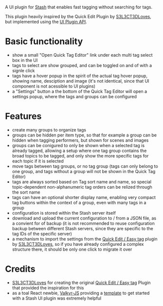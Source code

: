A UI plugin for [Stash](https://github.com/stashapp/stash) that enables fast tagging without searching for tags.

This plugin heavily inspired by the Quick Edit Plugin by [S3L3CT3DLoves](https://github.com/S3L3CT3DLoves), but implemented using the [UI Plugin API](https://docs.stashapp.cc/in-app-manual/plugins/uipluginapi/).

# Basic functionality
* show a small "Open Quick Tag Editor" link under each multi tag select box in the UI
* tags to select are show grouped, and can be toggled on and of with a signle click
* tags have a hover popup in the spirit of the actual tag hover popup, showing name, desciption and image (it's not identical, since that UI component is not acessible to UI plugins)
* a "Settings" button a the bottom of the Quick Tag Editor will open a settings popup, where the tags and groups can be configured

# Features
* create many groups to organize tags
* groups can be hidden per item type, so that for example a group can be hidden when tagging performers, but shown for scenes and images
* groups can be conigured to only be shown when a selected tag is already tagged, allowing a setup where one tag group contains the broad topics to be tagged, and only show the more specific tags for each topic if it is selected
* move tags between tag groups, or no tag group (tags can only belong to one group, and tags without a group will not be shown in the Quick Tag Editor)
* tags are always sorted based on Tag sort name and name, so special topic-dependent non-alphanumeric tag orders can be relized through the sort name
* tags can have an optional shorter display name, enabling very compact tag buttons within the context of a group, even with many tags in a group
* configuration is stored within the Stash server itself
* download and upload the current configuration to / from a JSON file, as a convient for of backup (it is not recommended to reuse configuration backup between different Stash servers, since they are specific to the tag IDs of the specific server)
* a mechanism to import the settings from the [Quick Edit / Easy tag](https://github.com/S3L3CT3DLoves/stashPlugins) plugin by [S3L3CT3DLoves](https://github.com/S3L3CT3DLoves), so if you have already configured a complex structure there, it should be only one click to migrate it over

# Credits
* [S3L3CT3DLoves](https://github.com/S3L3CT3DLoves) for creating the original [Quick Edit / Easy tag](https://github.com/S3L3CT3DLoves/stashPlugins) Plugin that provided the inspiration for this
* as a toal React newbie, [Valkyr-JS](https://github.com/Valkyr-JS) providing a [template](https://github.com/Valkyr-JS/StashPluginTemplate) to get started with a Stash UI plugin was extremely helpful
